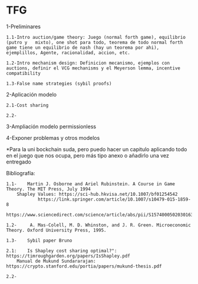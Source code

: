 # TFG

1-Preliminares

	1.1-Intro auction/game theory: Juego (normal forth game), equilibrio (putro y 	mixto), one shot para todo, teorema de todo normal forth game tiene un equilibrio de nash (hay un teorema por ahi), ejemplillos, Agente, racionalidad, accion, etc.
 
	1.2-Intro mechanism design: Definicion mecanismo, ejemplos con auctions, definir el VCG mechanisms y el Meyerson lemma, incentive compatibility
 
	1.3-False name strategies (sybil proofs)
 
	
2-Aplicación modelo

 	2.1-Cost sharing
  
	2.2-
 
3-Ampliación modelo permissionless
	
4-Exponer problemas y otros modelos

*Para la uni bockchain suda, pero puedo hacer un capitulo aplicando todo en el juego que nos ocupa, pero más tipo anexo o añadirlo una vez entregado

Bibliografía:

	1.1-	Martin J. Osborne and Ariel Rubinstein. A Course in Game Theory. The MIT Press, July 1994
 		Shapley Values: https://sci-hub.hkvisa.net/10.1007/bf01254542
 				https://link.springer.com/article/10.1007/s10479-015-1859-8
     				https://www.sciencedirect.com/science/article/abs/pii/S1574000502030163
 
	1.2-	 A. Mas-Colell, M. D. Whinston, and J. R. Green. Microeconomic Theory. Oxford University Press, 1995.
 
	1.3-	Sybil paper Bruno
 
	2.1:	Is Shapley cost sharing optimal?": https://timroughgarden.org/papers/IsShapley.pdf
 		Manual de Mukund Sundararajan: https://crypto.stanford.edu/portia/papers/mukund-thesis.pdf
 
	2.2-
 
